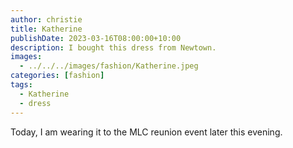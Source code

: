 ```yaml
---
author: christie
title: Katherine
publishDate: 2023-03-16T08:00:00+10:00
description: I bought this dress from Newtown.
images:
  - ../../../images/fashion/Katherine.jpeg
categories: [fashion]
tags:
  - Katherine
  - dress
---
```

Today, I am wearing it to the MLC reunion event later this evening.

